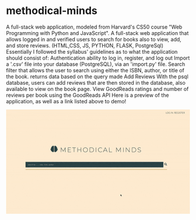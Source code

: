# methodical-minds

A full-stack web application, modeled from Harvard's CS50 course "Web Programming with Python and JavaScript".
A full-stack web application that allows logged in and verified users to search for books also to view, add, and store reviews. (HTML,CSS, JS, PYTHON, FLASK, PostgreSql)
Essentially I followed the syllabus' guidelines as to what the application should consist of:
Authentication
ability to log in, register, and log out
Import a '.csv' file into your database (PostgreSQL), via an 'import.py' file.
Search filter that allows the user to search using either the ISBN, author, or title of the book.
returns data based on the query made
Add Reviews
With the psql database, users can add reviews that are then stored in the database, also available to view on the book page.
View GoodReads ratings and number of reviews per book using the GoodReads API
Here is a preview of the application, as well as a link listed above to demo!
  
  ![](methodical-minds.gif)
